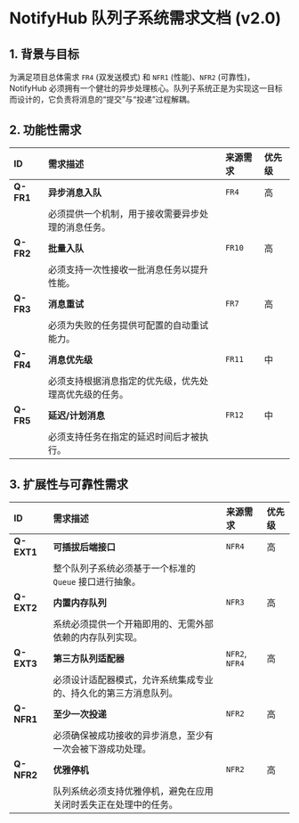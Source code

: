 # NotifyHub 队列子系统需求文档 (v2.0)

## 1. 背景与目标

为满足项目总体需求 `FR4` (双发送模式) 和 `NFR1` (性能)、`NFR2` (可靠性)，NotifyHub 必须拥有一个健壮的异步处理核心。队列子系统正是为实现这一目标而设计的，它负责将消息的“提交”与“投递”过程解耦。

## 2. 功能性需求

| ID | 需求描述 | 来源需求 | 优先级 |
| :--- | :--- | :--- | :--- |
| **Q-FR1** | **异步消息入队** | `FR4` | 高 |
| | 必须提供一个机制，用于接收需要异步处理的消息任务。 | |
| **Q-FR2** | **批量入队** | `FR10` | 高 |
| | 必须支持一次性接收一批消息任务以提升性能。 | |
| **Q-FR3** | **消息重试** | `FR7` | 高 |
| | 必须为失败的任务提供可配置的自动重试能力。 | |
| **Q-FR4** | **消息优先级** | `FR11` | 中 |
| | 必须支持根据消息指定的优先级，优先处理高优先级的任务。 | |
| **Q-FR5** | **延迟/计划消息** | `FR12` | 中 |
| | 必须支持任务在指定的延迟时间后才被执行。 | |

## 3. 扩展性与可靠性需求

| ID | 需求描述 | 来源需求 | 优先级 |
| :--- | :--- | :--- | :--- |
| **Q-EXT1** | **可插拔后端接口** | `NFR4` | 高 |
| | 整个队列子系统必须基于一个标准的 `Queue` 接口进行抽象。 | |
| **Q-EXT2** | **内置内存队列** | `NFR3` | 高 |
| | 系统必须提供一个开箱即用的、无需外部依赖的内存队列实现。 | |
| **Q-EXT3** | **第三方队列适配器** | `NFR2`, `NFR4` | 高 |
| | 必须设计适配器模式，允许系统集成专业的、持久化的第三方消息队列。 | |
| **Q-NFR1** | **至少一次投递** | `NFR2` | 高 |
| | 必须确保被成功接收的异步消息，至少有一次会被下游成功处理。 | |
| **Q-NFR2** | **优雅停机** | `NFR2` | 高 |
| | 队列系统必须支持优雅停机，避免在应用关闭时丢失正在处理中的任务。 | |
